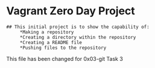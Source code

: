 # Vagrant Zero Day Project
	## This initial project is to show the capability of:
	     *Making a repository
	     *Creating a directory within the repository
	     *Creating a README file
	     *Pushing files to the repository
This file has been changed for 0x03-git Task 3
